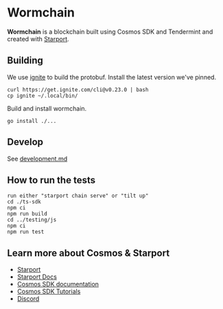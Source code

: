 # Wormchain

**Wormchain** is a blockchain built using Cosmos SDK and Tendermint and created with [Starport](https://github.com/tendermint/starport).

## Building

We use [ignite](https://docs.ignite.com/) to build the protobuf.  Install the latest version we've pinned.

```
curl https://get.ignite.com/cli@v0.23.0 | bash
cp ignite ~/.local/bin/
```

Build and install wormchain.

```
go install ./...
```

## Develop

See [development.md](./development.md)

## How to run the tests

    run either "starport chain serve" or "tilt up"
    cd ./ts-sdk
    npm ci
    npm run build
    cd ../testing/js
    npm ci
    npm run test

## Learn more about Cosmos & Starport

- [Starport](https://github.com/tendermint/starport)
- [Starport Docs](https://docs.starport.network)
- [Cosmos SDK documentation](https://docs.cosmos.network)
- [Cosmos SDK Tutorials](https://tutorials.cosmos.network)
- [Discord](https://discord.gg/cosmosnetwork)
